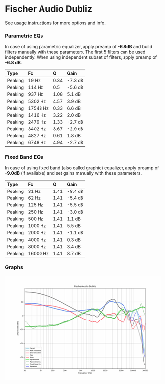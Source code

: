 # Fischer Audio Dubliz
See [usage instructions](https://github.com/jaakkopasanen/AutoEq#usage) for more options and info.

### Parametric EQs
In case of using parametric equalizer, apply preamp of **-6.8dB** and build filters manually
with these parameters. The first 5 filters can be used independently.
When using independent subset of filters, apply preamp of **-6.8 dB**.

| Type    | Fc       |    Q | Gain    |
|:--------|:---------|:-----|:--------|
| Peaking | 19 Hz    | 0.34 | -7.3 dB |
| Peaking | 114 Hz   | 0.5  | -5.6 dB |
| Peaking | 937 Hz   | 1.08 | 5.1 dB  |
| Peaking | 5302 Hz  | 4.57 | 3.9 dB  |
| Peaking | 17548 Hz | 0.33 | 6.6 dB  |
| Peaking | 1416 Hz  | 3.22 | 2.0 dB  |
| Peaking | 2479 Hz  | 1.33 | -2.7 dB |
| Peaking | 3402 Hz  | 3.67 | -2.9 dB |
| Peaking | 4827 Hz  | 0.61 | 1.8 dB  |
| Peaking | 6748 Hz  | 4.94 | -2.7 dB |

### Fixed Band EQs
In case of using fixed band (also called graphic) equalizer, apply preamp of **-9.0dB**
(if available) and set gains manually with these parameters.

| Type    | Fc       |    Q | Gain    |
|:--------|:---------|:-----|:--------|
| Peaking | 31 Hz    | 1.41 | -8.4 dB |
| Peaking | 62 Hz    | 1.41 | -5.4 dB |
| Peaking | 125 Hz   | 1.41 | -5.5 dB |
| Peaking | 250 Hz   | 1.41 | -3.0 dB |
| Peaking | 500 Hz   | 1.41 | 1.1 dB  |
| Peaking | 1000 Hz  | 1.41 | 5.5 dB  |
| Peaking | 2000 Hz  | 1.41 | -1.1 dB |
| Peaking | 4000 Hz  | 1.41 | 0.3 dB  |
| Peaking | 8000 Hz  | 1.41 | 3.4 dB  |
| Peaking | 16000 Hz | 1.41 | 8.7 dB  |

### Graphs
![](./Fischer%20Audio%20Dubliz.png)